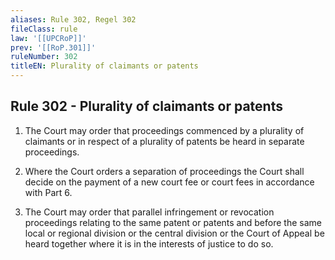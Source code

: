 ```yaml
---
aliases: Rule 302, Regel 302
fileClass: rule
law: '[[UPCRoP]]'
prev: '[[RoP.301]]'
ruleNumber: 302
titleEN: Plurality of claimants or patents
---
```


## Rule 302 - Plurality of claimants or patents

1. The Court may order that proceedings commenced by a plurality of claimants or in respect of a plurality of patents be heard in separate proceedings.   

2. Where the Court orders a separation of proceedings the Court shall decide on the payment of a new court fee or court fees in accordance with Part  6. 

3. The Court may order that parallel infringement or revocation proceedings relating to the same patent or patents and before the same local or regional division or the central division or  the Court of Appeal be heard together where it is in the interests of justice to do so.